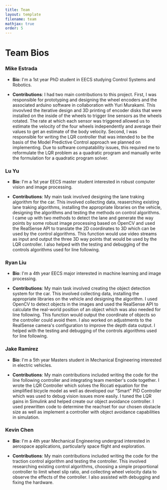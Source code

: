 ```yaml
---
title: Team
layout: template
filename: team
mathjax: true
order: 5
--- 
```


# Team Bios

### Mike Estrada

- **Bio**: I'm a 1st year PhD student in EECS studying Control Systems and Robotics.

- **Contributions**: I had two main contributions to this project. First, I was responsible for prototyping and designing the wheel encoders and the associated arduino software in collaboration with Yuri Murakami. This invovlved the iterative design and 3D printing of encoder disks that were installed on the inside of the wheels to trigger line sensors as the wheels rotated. The rate at which each sensor was triggered allowed us to estimate the velocity of the four wheels independently and average their values to get an estimate of the body velocity. Second, I was responsible for writing the LQR controller that was intended to be the basis of the Model Predictive Control approach we planned on implementing. Due to software compatability issues, this required me to reformulate the LQR problem as a quadratic program and manually write the formulation for a quadratic program solver.

### Lu Yu
- **Bio**: I'm a 1st year EECS master student interested in robust computer vision and image processing. 

- **Contributions**: My main task involved designing the lane traking algorithm for the car. This involved collecting data, reaserching existing lane traking algorithms, installing the appropriate libraries on the vehicle, designing the algorithms and testing the methods on control algorithms. I came up with two methods to detect the lane and generate the way points by some robust image processing based on OpenCV and used the RealSense API to translate the 2D coordinates to 3D which can be used by the control algorithms. This function would use video streams as input and output the three 3D way points that would be used by the LQR controller. I also helped with the testing and debugging of the controls algorithms used for line following.

### Ryan Liu
- **Bio**: I'm a 4th year EECS major interested in machine learning and image processing. 

- **Contributions**: My main task involved creating the object detection system for the car. This involved collecting data, installing the appropriate libraries on the vehicle and designing the algorithm. I used OpenCV to detect objects in the images and used the RealSense API to calculate the real-world position of an object which was also needed for line following. This function would output the coordinate of objects so the controller could avoid them. I also worked on adjustments to the RealSense camera's configuration to improve the depth data output. I helped with the testing and debugging of the controls algorithms used for line following.

### Jake Ramirez
- **Bio**: I'm a 5th year Masters student in Mechanical Engineering interested in electric vehicles.

- **Contributions**: My main contributions included writing the code for the line following controller and integrating team member's code together. I wrote the LQR Controller which solves the Riccati equation for the simplified bicycle model as well as developed our "Smart" PID Controller which was used to debug vision issues more easily. I tuned the LQR gains in Simulink and helped create our object avoidance controller. I used prewritten code to determine the reachset for our chosen obstacle size as well as implement a controller with object avoidance capabilities in simulation.

### Kevin Chen

- **Bio**: I'm a 4th year Mechanical Engineering undergrad interested in aerospace applications, particularly space flight and exploration.

- **Contributions**: My main contributions included writing the code for the traction control algorithm and testing the controller. This involved researching existing control algorithms, choosing a simple proportional controller to limit wheel slip ratio, and collecting wheel velocity data to observe the effects of the controller. I also assisted with debugging and fixing the hardware.
